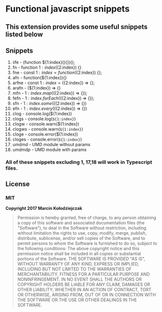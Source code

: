 # Functional javascript snippets
## This extension provides some useful snippets listed below

## Snippets
1. iife - (function ${1:index}(){})();
2. fn - function ${1:index}(${2:index}) {}
3. fne - const ${1:index} = function(${2:index}) {};
4. afn - function(${1:index}){}
5. arfne - const ${1:index} = (${2:index}) => {};
6. arafn - (${1:index}) => {}
7. mfn - ${1:index}.map((${2:index}) => {});
8. fefn - ${1:index}.forEach((${2:index}) => {});
9. sfn - ${1:index}.some((${2:index}) => {})
10. efn - ${1:index}.every((${2:index}) => {})
11. clog - console.log(${1:index})
12. clogs - console.log(`${1:index}`)
13. clogw - console.warn(${1:index})
14. clogws - console.warn(`${1:index}`)
15. cloge - console.error(${1:index})
16. cloges - console.error(`${1:index}`)
17. umdmd - UMD module without params
18. umdmdp - UMD module with params

### All of these snippets excluding 1, 17,18 will work in Typescript files.

## License
### **MIT**
**Copyright 2017 Marcin Kołodziejczak**

>Permission is hereby granted, free of charge, to any person obtaining a copy of this software and associated documentation files (the "Software"), to deal in the Software without restriction, including without limitation the rights to use, copy, modify, merge, publish, distribute, sublicense, and/or sell copies of the Software, and to permit persons to whom the Software is furnished to do so, subject to the following conditions:
>The above copyright notice and this permission notice shall be included in all copies or substantial portions of the Software.
>THE SOFTWARE IS PROVIDED "AS IS", WITHOUT WARRANTY OF ANY KIND, EXPRESS OR IMPLIED, INCLUDING BUT NOT LIMITED TO THE WARRANTIES OF MERCHANTABILITY, FITNESS FOR A PARTICULAR PURPOSE AND NONINFRINGEMENT. IN NO EVENT SHALL THE AUTHORS OR COPYRIGHT HOLDERS BE LIABLE FOR ANY CLAIM, DAMAGES OR OTHER LIABILITY, WHETHER IN AN ACTION OF CONTRACT, TORT OR OTHERWISE, ARISING FROM, OUT OF OR IN CONNECTION WITH THE SOFTWARE OR THE USE OR OTHER DEALINGS IN THE SOFTWARE.
